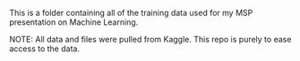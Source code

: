 This is a folder containing all of the training data used for my MSP presentation on Machine Learning.

NOTE: All data and files were pulled from Kaggle. This repo is purely to ease access to the data.
